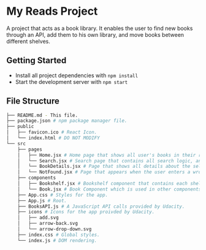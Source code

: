 # My Reads Project

A project that acts as a book library. It enables the user to find new books through an API, add them to his own library, and move books between different shelves.

## Getting Started

- Install all project dependencies with `npm install`
- Start the development server with `npm start`

## File Structure

```bash
├── README.md - This file.
├── package.json # npm package manager file.
├── public
│   ├── favicon.ico # React Icon.
│   └── index.html # DO NOT MODIFY
└── src
    ├── pages
    │   ├── Home.jsx # Home page that shows all user's books in their respective shelves.
    │   └── Search.jsx # Search page that contains all search logic, and allows user to add newbooks.
    │   └── BookDetails.jsx # Page that shows all details about the selected book.
    │   └── NotFound.jsx # Page that appears when the user enters a wrong url related to the page.
    ├── components
    │   ├── Bookshelf.jsx # Bookshelf component that contains each shelf that lists the books that have shelf value = shelf.
    │   └── Book.jsx # Book Component which is used in other components.
    ├── App.css # Styles for the app.
    ├── App.js # Root.
    ├── BooksAPI.js # A JavaScript API calls provided by Udacity.
    ├── icons # Icons for the app proivded by Udacity.
    │   ├── add.svg
    │   ├── arrow-back.svg
    │   └── arrow-drop-down.svg
    ├── index.css # Global styles.
    └── index.js # DOM rendering.
```
